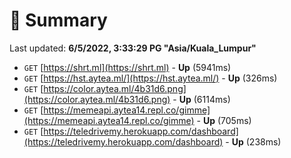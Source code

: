 # 📖 Summary
Last updated: **6/5/2022, 3:33:29 PG "Asia/Kuala_Lumpur"**

- `GET` [https://shrt.ml](https://shrt.ml) - **Up** (5941ms)
- `GET` [https://hst.aytea.ml/](https://hst.aytea.ml/) - **Up** (326ms)
- `GET` [https://color.aytea.ml/4b31d6.png](https://color.aytea.ml/4b31d6.png) - **Up** (6114ms)
- `GET` [https://memeapi.aytea14.repl.co/gimme](https://memeapi.aytea14.repl.co/gimme) - **Up** (705ms)
- `GET` [https://teledrivemy.herokuapp.com/dashboard](https://teledrivemy.herokuapp.com/dashboard) - **Up** (238ms)
